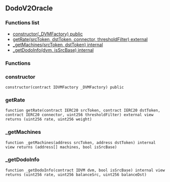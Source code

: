 
## DodoV2Oracle

### Functions list
- [constructor(_DVMFactory) public](#constructor)
- [getRate(srcToken, dstToken, connector, thresholdFilter) external](#getrate)
- [_getMachines(srcToken, dstToken) internal](#_getmachines)
- [_getDodoInfo(dvm, isSrcBase) internal](#_getdodoinfo)

### Functions
### constructor

```solidity
constructor(contract IDVMFactory _DVMFactory) public
```

### getRate

```solidity
function getRate(contract IERC20 srcToken, contract IERC20 dstToken, contract IERC20 connector, uint256 thresholdFilter) external view returns (uint256 rate, uint256 weight)
```

### _getMachines

```solidity
function _getMachines(address srcToken, address dstToken) internal view returns (address[] machines, bool isSrcBase)
```

### _getDodoInfo

```solidity
function _getDodoInfo(contract IDVM dvm, bool isSrcBase) internal view returns (uint256 rate, uint256 balanceSrc, uint256 balanceDst)
```

